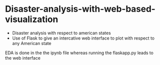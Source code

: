 # Disaster-analysis-with-web-based-visualization

* Disaster analysis with respect to american states 
* Use of Flask to give an intercative web interface to plot with respect to any American state 

EDA is done in the the ipynb file whereas running the flaskapp.py leads to the web interface
